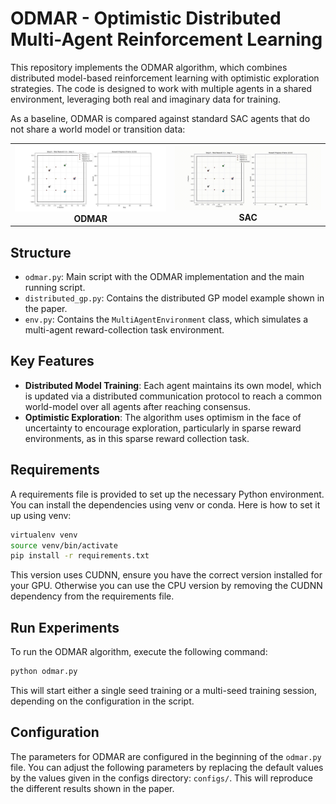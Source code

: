 # ODMAR - Optimistic Distributed Multi-Agent Reinforcement Learning

This repository implements the ODMAR algorithm, which combines distributed model-based reinforcement learning with optimistic exploration strategies. The code is designed to work with multiple agents in a shared environment, leveraging both real and imaginary data for training.

As a baseline, ODMAR is compared against standard SAC agents that do not share a world model or transition data:
<table>
  <tr>
    <td align="center">
      <img src="assets/ODMAR.gif" alt="ODMAR" width="350"/><br/>
      <b>ODMAR</b>
    </td>
    <td align="center">
      <img src="assets/SAC.gif" alt="SAC" width="350"/><br/>
      <b>SAC</b>
    </td>
  </tr>
</table>

## Structure
- `odmar.py`: Main script with the ODMAR implementation and the main running script.
- `distributed_gp.py`: Contains the distributed GP model example shown in the paper.
- `env.py`: Contains the `MultiAgentEnvironment` class, which simulates a multi-agent reward-collection task environment.

## Key Features
- **Distributed Model Training**: Each agent maintains its own model, which is updated via a distributed communication protocol to reach a common world-model over all agents after reaching consensus.
- **Optimistic Exploration**: The algorithm uses optimism in the face of uncertainty to encourage exploration, particularly in sparse reward environments, as in this sparse reward collection task.

## Requirements
A requirements file is provided to set up the necessary Python environment. You can install the dependencies using venv or conda. Here is how to set it up using venv:

```bash
virtualenv venv
source venv/bin/activate
pip install -r requirements.txt
```
This version uses CUDNN, ensure you have the correct version installed for your GPU. Otherwise you can use the CPU version by removing the CUDNN dependency from the requirements file.

## Run Experiments
To run the ODMAR algorithm, execute the following command:
```bash
python odmar.py
```
This will start either a single seed training or a multi-seed training session, depending on the configuration in the script.

## Configuration
The parameters for ODMAR are configured in the beginning of the `odmar.py` file. You can adjust the following parameters by replacing the default values by the values given in the configs directory: `configs/`. This will reproduce the different results shown in the paper.